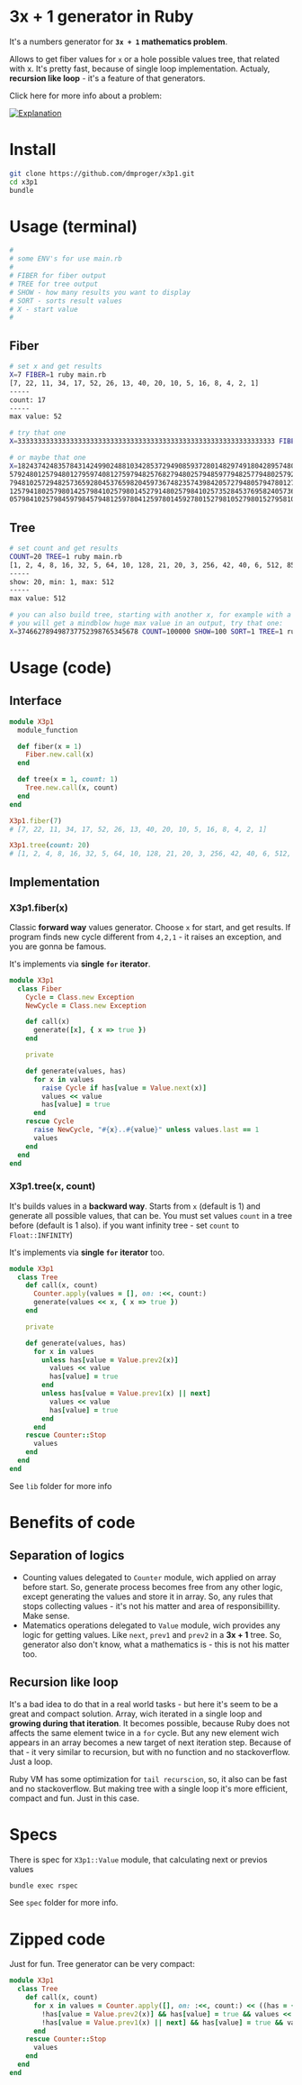 # 3x + 1 generator in Ruby

It's a numbers generator for  __`3x + 1` mathematics problem__.

Allows to get fiber values for `x` or a hole possible values tree, that related with x. It's pretty fast, because of single loop implementation. Actualy, __recursion like loop__ - it's a feature of that generators.

Click here for more info about a problem:

[![Explanation](https://img.youtube.com/vi/094y1Z2wpJg/0.jpg)](https://www.youtube.com/watch?v=094y1Z2wpJg)

# Install
```bash
git clone https://github.com/dmproger/x3p1.git 
cd x3p1
bundle
```

# Usage (terminal)
```bash
#
# some ENV's for use main.rb
#
# FIBER for fiber output
# TREE for tree output
# SHOW - how many results you want to display
# SORT - sorts result values
# X - start value
#
```

## Fiber
```bash
# set x and get results
X=7 FIBER=1 ruby main.rb
[7, 22, 11, 34, 17, 52, 26, 13, 40, 20, 10, 5, 16, 8, 4, 2, 1]
-----
count: 17
-----
max value: 52

# try that one
X=3333333333333333333333333333333333333333333333333333333333333333 FIBER=1 ruby main.rb

# or maybe that one
X=1824374248357843142499024881034285372949085937280148297491804289574809028573\
579248012579480127959740812759794825768279480257948597794825779480257928401259\
794810257294825736592804537659820459736748235743984205727948057947801275948012\
125794180257980142579841025798014527914802579841025735284537695824057365982405\
057984102579845979845794812597804125978014592780152798105279801527958105297580 FIBER=1 ruby main.rb
```

## Tree
```bash
# set count and get results
COUNT=20 TREE=1 ruby main.rb 
[1, 2, 4, 8, 16, 32, 5, 64, 10, 128, 21, 20, 3, 256, 42, 40, 6, 512, 85, 84]
-----
show: 20, min: 1, max: 512
-----
max value: 512

# you can also build tree, starting with another x, for example with a big one.
# you will get a mindblow huge max value in an output, try that one:
X=374662789498737752398765345678 COUNT=100000 SHOW=100 SORT=1 TREE=1 ruby main.rb
```

# Usage (code)

## Interface
```ruby
module X3p1
  module_function

  def fiber(x = 1)
    Fiber.new.call(x)
  end

  def tree(x = 1, count: 1)
    Tree.new.call(x, count)
  end
end

X3p1.fiber(7)
# [7, 22, 11, 34, 17, 52, 26, 13, 40, 20, 10, 5, 16, 8, 4, 2, 1]

X3p1.tree(count: 20)
# [1, 2, 4, 8, 16, 32, 5, 64, 10, 128, 21, 20, 3, 256, 42, 40, 6, 512, 85, 84]
```

## Implementation

### X3p1.fiber(x)

Classic __forward way__ values generator. Choose `x` for start, and get results. If program finds new cycle different from `4,2,1` - it raises an exception, and you are gonna be famous.

It's implements via __single `for` iterator__.

```ruby
module X3p1
  class Fiber
    Cycle = Class.new Exception
    NewCycle = Class.new Exception

    def call(x)
      generate([x], { x => true })
    end

    private

    def generate(values, has)
      for x in values
        raise Cycle if has[value = Value.next(x)]
        values << value
        has[value] = true
      end
    rescue Cycle
      raise NewCycle, "#{x}..#{value}" unless values.last == 1
      values
    end
  end
end
```

### X3p1.tree(x, count)

It's builds values in a __backward way__. Starts from `x` (default is 1) and generate all possible values, that can be. You must set values `count` in a tree before (default is 1 also). if you want infinity tree - set `count` to `Float::INFINITY`)

It's implements via __single `for` iterator__ too.

```ruby
module X3p1
  class Tree
    def call(x, count)
      Counter.apply(values = [], on: :<<, count:)
      generate(values << x, { x => true })
    end

    private

    def generate(values, has)
      for x in values
        unless has[value = Value.prev2(x)]
          values << value
          has[value] = true
        end
        unless has[value = Value.prev1(x) || next]
          values << value
          has[value] = true
        end
      end
    rescue Counter::Stop
      values
    end
  end
end
```

See `lib` folder for more info

# Benefits of code

## Separation of logics

- Counting values delegated to `Counter` module, wich applied on array before start. So, generate process becomes free from any other logic, except generating the values and store it in array. So, any rules that stops collecting values - it's not his matter and area of responsibillity. Make sense.
- Matematics operations delegated to `Value` module, wich provides any logic for getting values. Like `next`, `prev1` and `prev2` in a __3x + 1__ tree. So, generator also don't know, what a mathematics is - this is not his matter too.

## Recursion like loop

It's a bad idea to do that in a real world tasks - but here it's seem to be a great and compact solution. Array, wich iterated in a single loop and __growing during that iteration__. It becomes possible, because Ruby does not affects the same element twice in a `for` cycle. But any new element wich appears in an array becomes a new target of next iteration step. Because of that - it very similar to recursion, but with no function and no stackoverflow. Just a loop.

Ruby VM has some optimization for `tail recurscion`, so, it also can be fast and no stackoverflow. But making tree with a single loop it's more efficient, compact and fun. Just in this case.

# Specs

There is spec for `X3p1::Value` module, that calculating next or previos values

```bash
bundle exec rspec
```

See `spec` folder for more info.

# Zipped code

Just for fun. Tree generator can be very compact:

```ruby
module X3p1
  class Tree
    def call(x, count)
      for x in values = Counter.apply([], on: :<<, count:) << ((has = { x => true }) && x)
        !has[value = Value.prev2(x)] && has[value] = true && values << value
        !has[value = Value.prev1(x) || next] && has[value] = true && values << value
      end
    rescue Counter::Stop
      values
    end
  end
end
```
